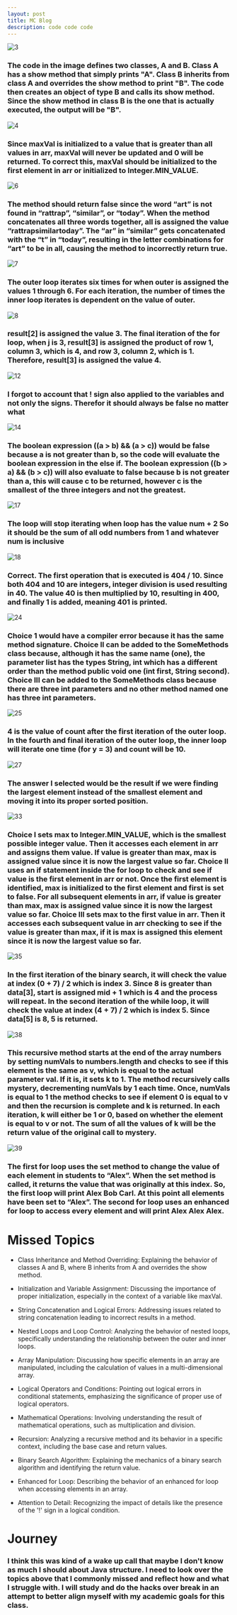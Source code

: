 ```yaml
---
layout: post
title: MC Blog
description: code code code
---
```


![3](https://raw.githubusercontent.com/TheoH32/csa_blog/main/images/cb2/m3.png?token=GHSAT0AAAAAACFYRY5DTMGZYENCRWNTRHW6ZMF5M3Q)
### The code in the image defines two classes, A and B. Class A has a show method that simply prints "A". Class B inherits from class A and overrides the show method to print "B". The code then creates an object of type B and calls its show method. Since the show method in class B is the one that is actually executed, the output will be "B".

![4](https://raw.githubusercontent.com/TheoH32/csa_blog/main/images/cb2/m4.png?token=GHSAT0AAAAAACFYRY5CVAAD5CKEHVH3JBDQZMF5NXQ)
### Since maxVal is initialized to a value that is greater than all values in arr, maxVal will never be updated and 0 will be returned. To correct this, maxVal should be initialized to the first element in arr or initialized to Integer.MIN_VALUE.

![6](https://raw.githubusercontent.com/TheoH32/csa_blog/main/images/cb2/m6.png?token=GHSAT0AAAAAACFYRY5CBC75KY65ZOTSCXSSZMF5N6Q)
### The method should return false since the word “art” is not found in “rattrap”, “similar”, or “today”. When the method concatenates all three words together, all is assigned the value “rattrapsimilartoday”. The “ar” in “similar” gets concatenated with the “t” in “today”, resulting in the letter combinations for “art” to be in all, causing the method to incorrectly return true.

![7](https://raw.githubusercontent.com/TheoH32/csa_blog/main/images/cb2/m7.png?token=GHSAT0AAAAAACFYRY5DZMT66S3NR4ULCXVMZMF5OHA)
### The outer loop iterates six times for when outer is assigned the values 1 through 6. For each iteration, the number of times the inner loop iterates is dependent on the value of outer.

![8](https://raw.githubusercontent.com/TheoH32/csa_blog/main/images/cb2/m8.png?token=GHSAT0AAAAAACFYRY5C54OIPQLMV5RPROLSZMF5OOA)
### result[2] is assigned the value 3. The final iteration of the for loop, when j is 3, result[3] is assigned the product of row 1, column 3, which is 4, and row 3, column 2, which is 1. Therefore, result[3] is assigned the value  4.

![12](https://raw.githubusercontent.com/TheoH32/csa_blog/main/images/cb2/m3.png?token=GHSAT0AAAAAACFYRY5DA4556GSAXXN6KXQOZMF5IRQ)
### I forgot to account that ! sign also applied to the variables and not only the signs. Therefor it should always be false no matter what

![14](https://raw.githubusercontent.com/TheoH32/csa_blog/main/images/cb2/m14.png?token=GHSAT0AAAAAACFYRY5DJ5EXYJSCCCNEGIFKZMF5MHA)
### The boolean expression ((a > b) && (a > c)) would be false because a is not greater than b, so the code will evaluate the boolean expression in the else if. The boolean expression ((b > a) && (b > c)) will also evaluate to false because b is not greater than a, this will cause c to be returned, however c is the smallest of the three integers and not the greatest.

![17](https://raw.githubusercontent.com/TheoH32/csa_blog/main/images/cb2/m17.png?token=GHSAT0AAAAAACFYRY5CMRAQND7RUUN7AOYEZMF5OVA)
### The loop will stop iterating when loop has the value num + 2 So it should be the sum of all odd numbers from 1 and whatever num is inclusive

![18](https://raw.githubusercontent.com/TheoH32/csa_blog/main/images/cb2/m18.png?token=GHSAT0AAAAAACFYRY5CAL7XGYIMMNVCJ4RSZMF5O4A)
### Correct. The first operation that is executed is 404 / 10. Since both 404 and 10 are integers, integer division is used resulting in 40. The value 40 is then multiplied by 10, resulting in 400, and finally 1 is added, meaning 401 is printed.

![24](https://raw.githubusercontent.com/TheoH32/csa_blog/main/images/cb2/m24.png?token=GHSAT0AAAAAACFYRY5CM7HF6K4TC3SYCYI4ZMF5PDA)
### Choice 1 would have a compiler error because it has the same method signature. Choice II can be added to the SomeMethods class because, although it has the same name (one), the parameter list has the types String, int which has a different order than the method public void one (int first, String second). Choice III can be added to the SomeMethods class because there are three int parameters and no other method named one has three int parameters.

![25](https://raw.githubusercontent.com/TheoH32/csa_blog/main/images/cb2/m25.png?token=GHSAT0AAAAAACFYRY5DERYGMHZZ3D454TRSZMF5PKA)
### 4 is the value of count after the first iteration of the outer loop. In the fourth and final iteration of the outer loop, the inner loop will iterate one time (for y = 3) and count will be 10.

![27](https://raw.githubusercontent.com/TheoH32/csa_blog/main/images/cb2/m27.png?token=GHSAT0AAAAAACFYRY5C4WFOAYAJZPPBR56KZMF5POQ)

### The answer I selected would be the result if we were finding the largest element instead of the smallest element and moving it into its proper sorted position.

![33](https://raw.githubusercontent.com/TheoH32/csa_blog/main/images/cb2/m33.png?token=GHSAT0AAAAAACFYRY5DK7ODXYYF6CGSXYF4ZMF5PVA)
### Choice I sets max to Integer.MIN_VALUE, which is the smallest possible integer value. Then it accesses each element in arr and assigns them value. If value is greater than max, max is assigned value since it is now the largest value so far. Choice II uses an if statement inside the for loop to check and see if value is the first element in arr or not. Once the first element is identified, max is initialized to the first element and first is set to false. For all subsequent elements in arr, if value is greater than max, max is assigned value since it is now the largest value so far. Choice III sets max to the first value in arr. Then it accesses each subsequent value in arr checking to see if the value is greater than max, if it is max is assigned this element since it is now the largest value so far.

![35](https://raw.githubusercontent.com/TheoH32/csa_blog/main/images/cb2/m35.png?token=GHSAT0AAAAAACFYRY5DFYAXPSGVNC7LQZZSZMF5P2Q)
### In the first iteration of the binary search, it will check the value at index (0 + 7) / 2 which is index 3. Since 8 is greater than data[3], start is assigned mid + 1 which is 4 and the process will repeat. In the second iteration of the while loop, it will check the value at index (4 + 7) / 2 which is index 5. Since data[5] is 8, 5 is returned.

![38](https://raw.githubusercontent.com/TheoH32/csa_blog/main/images/cb2/m38.png?token=GHSAT0AAAAAACFYRY5DJUEQOTJN4JZGIM3QZMF5P7Q)
### This recursive method starts at the end of the array numbers by setting numVals to numbers.length and checks to see if this element is the same as v, which is equal to the actual parameter val. If it is, it sets k to 1. The method recursively calls mystery, decrementing numVals by 1 each time. Once, numVals is equal to 1 the method checks to see if element 0 is equal to v and then the recursion is complete and k is returned. In each iteration, k will either be 1 or 0, based on whether the element is equal to v or not. The sum of all the values of k will be the return value of the original call to mystery.

![39](https://raw.githubusercontent.com/TheoH32/csa_blog/main/images/cb2/m39.png?token=GHSAT0AAAAAACFYRY5DO3HO3BG7XUI2E2WGZMF5QEQ)
### The first for loop uses the set method to change the value of each element in students to “Alex”. When the set method is called, it returns the value that was originally at this index. So, the first loop will print Alex Bob Carl. At this point all elements have been set to “Alex”. The second for loop uses an enhanced for loop to access every element and will print Alex Alex Alex.


# Missed Topics

- Class Inheritance and Method Overriding: Explaining the behavior of classes A and B, where B inherits from A and overrides the show method.

- Initialization and Variable Assignment: Discussing the importance of proper initialization, especially in the context of a variable like maxVal.

- String Concatenation and Logical Errors: Addressing issues related to string concatenation leading to incorrect results in a method.

- Nested Loops and Loop Control: Analyzing the behavior of nested loops, specifically understanding the relationship between the outer and inner loops.

- Array Manipulation: Discussing how specific elements in an array are manipulated, including the calculation of values in a multi-dimensional array.

- Logical Operators and Conditions: Pointing out logical errors in conditional statements, emphasizing the significance of proper use of logical operators.

- Mathematical Operations: Involving understanding the result of mathematical operations, such as multiplication and division.

- Recursion: Analyzing a recursive method and its behavior in a specific context, including the base case and return values.

- Binary Search Algorithm: Explaining the mechanics of a binary search algorithm and identifying the return value.

- Enhanced for Loop: Describing the behavior of an enhanced for loop when accessing elements in an array.

- Attention to Detail: Recognizing the impact of details like the presence of the '!' sign in a logical condition.

# Journey
### I think this was kind of a wake up call that maybe I don't know as much I should about Java structure. I need to look over the topics above that I commonly missed and reflect how and what I struggle with. I will study and do the hacks over break in an attempt to better align myself with my academic goals for this class.